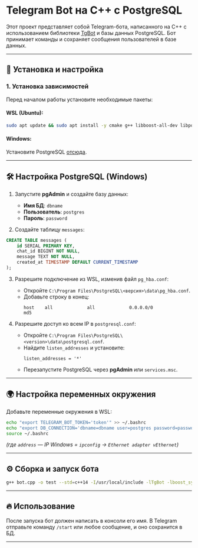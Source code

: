 # Telegram Bot на C++ с PostgreSQL

Этот проект представляет собой Telegram-бота, написанного на C++ с использованием библиотеки [TgBot](https://github.com/reo7sp/tgbot-cpp) и базы данных PostgreSQL. Бот принимает команды и сохраняет сообщения пользователей в базе данных.

---
## 🚀 Установка и настройка

### 1. Установка зависимостей
Перед началом работы установите необходимые пакеты:

#### WSL (Ubuntu):
```sh
sudo apt update && sudo apt install -y cmake g++ libboost-all-dev libpqxx-dev libtgbot-dev
```

#### Windows:
Установите PostgreSQL [отсюда](https://www.postgresql.org/download/windows/).

---
## 🛠 Настройка PostgreSQL (Windows)

1. Запустите **pgAdmin** и создайте базу данных:
   - **Имя БД**: `dbname`
   - **Пользователь**: `postgres`
   - **Пароль**: `password`

2. Создайте таблицу `messages`:

```sql
CREATE TABLE messages (
    id SERIAL PRIMARY KEY,
    chat_id BIGINT NOT NULL,
    message TEXT NOT NULL,
    created_at TIMESTAMP DEFAULT CURRENT_TIMESTAMP
);
```

3. Разрешите подключение из WSL, изменив файл `pg_hba.conf`:
   - Откройте `C:\Program Files\PostgreSQL\<версия>\data\pg_hba.conf`.
   - Добавьте строку в конец:
     ```
     host    all             all             0.0.0.0/0               md5
     ```

4. Разрешите доступ ко всем IP в `postgresql.conf`:
   - Откройте `C:\Program Files\PostgreSQL\<version>\data\postgresql.conf`.
   - Найдите `listen_addresses` и установите:
     ```
     listen_addresses = '*'
     ```
   - Перезапустите PostgreSQL через **pgAdmin** или `services.msc`.

---
## 🌍 Настройка переменных окружения

Добавьте переменные окружения в WSL:
```sh
echo "export TELEGRAM_BOT_TOKEN='token'" >> ~/.bashrc
echo "export DB_CONNECTION='dbname=dbname user=postgres password=password hostaddr=address port=5432'" >> ~/.bashrc
source ~/.bashrc
```
*(где `address` — IP Windows = `ipconfig` -> `Ethernet adapter vEthernet`)*

---
## ⚙️ Сборка и запуск бота

```sh
g++ bot.cpp -o test --std=c++14 -I/usr/local/include -lTgBot -lboost_system -lssl -lcrypto -lpthread -lpqxx -lpq
```

---
## 🔥 Использование

После запуска бот должен написать в консоли его имя. В Telegram отправьте команду `/start` или любое сообщение, и оно сохранится в БД.

---
